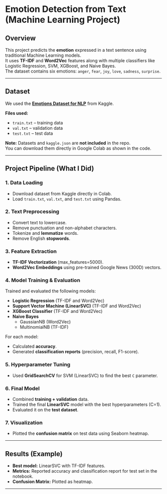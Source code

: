 # Emotion Detection from Text (Machine Learning Project)

## Overview
This project predicts the **emotion** expressed in a text sentence using traditional Machine Learning models.  
It uses **TF-IDF** and **Word2Vec** features along with multiple classifiers like Logistic Regression, SVM, XGBoost, and Naive Bayes.  
The dataset contains six emotions: `anger`, `fear`, `joy`, `love`, `sadness`, `surprise`.

---

## Dataset
We used the **[Emotions Dataset for NLP](https://www.kaggle.com/datasets/praveengovi/emotions-dataset-for-nlp)** from Kaggle.  

**Files used:**
- `train.txt` – training data  
- `val.txt` – validation data  
- `test.txt` – test data  

**Note:** Datasets and `kaggle.json` are **not included** in the repo.  
You can download them directly in Google Colab as shown in the code.

---

## Project Pipeline (What I Did)

### 1. **Data Loading**
- Download dataset from Kaggle directly in Colab.
- Load `train.txt`, `val.txt`, and `test.txt` using Pandas.

### 2. **Text Preprocessing**
- Convert text to lowercase.
- Remove punctuation and non-alphabet characters.
- Tokenize and **lemmatize** words.
- Remove English **stopwords**.

### 3. **Feature Extraction**
- **TF-IDF Vectorization** (max_features=5000).
- **Word2Vec Embeddings** using pre-trained Google News (300D) vectors.

### 4. **Model Training & Evaluation**
Trained and evaluated the following models:

- **Logistic Regression** (TF-IDF and Word2Vec)
- **Support Vector Machine (LinearSVC)** (TF-IDF and Word2Vec)
- **XGBoost Classifier** (TF-IDF and Word2Vec)
- **Naive Bayes**  
  - GaussianNB (Word2Vec)
  - MultinomialNB (TF-IDF)

For each model:
- Calculated **accuracy**.
- Generated **classification reports** (precision, recall, F1-score).

### 5. **Hyperparameter Tuning**
- Used **GridSearchCV** for SVM (LinearSVC) to find the best `C` parameter.

### 6. **Final Model**
- Combined **training + validation** data.
- Trained the final **LinearSVC** model with the best hyperparameters (C=1).
- Evaluated it on the **test dataset**.

### 7. **Visualization**
- Plotted the **confusion matrix** on test data using Seaborn heatmap.

---

## Results (Example)
- **Best model:** LinearSVC with TF-IDF features.  
- **Metrics:** Reported accuracy and classification report for test set in the notebook.
- **Confusion Matrix:** Plotted as heatmap.

---
